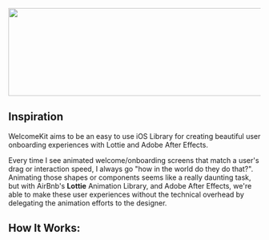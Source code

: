 <p align="center">
  <img width="549" height="175" src="http://tinyimg.io/i/5uu7IFf.png"><br>
</p>

## Inspiration
WelcomeKit aims to be an easy to use iOS Library for creating beautiful user onboarding experiences with Lottie and Adobe After Effects.

Every time I see animated welcome/onboarding screens that match a user's drag or interaction speed, I always go "how in the world do they do that?". Animating those shapes or components seems like a really daunting task, but with AirBnb's <a href="https://github.com/airbnb/lottie-ios" style="text-decoration: none"><b>Lottie</b></a> Animation Library, and Adobe After Effects, we're able to make these user experiences without the technical overhead by delegating the animation efforts to the designer.

## How It Works:
